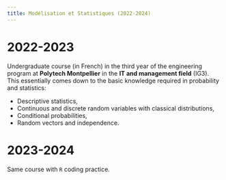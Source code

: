 ```yaml
---
title: Modélisation et Statistiques (2022-2024)
---
```


# 2022-2023

Undergraduate course (in French) in the third year of the engineering program at **Polytech Montpellier** in the **IT and management field** (IG3).
This essentially comes down to the basic knowledge required in probability and statistics:
- Descriptive statistics,
- Continuous and discrete random variables with classical distributions,
- Conditional probabilities,
- Random vectors and independence.

# 2023-2024

Same course with `R` coding practice.
